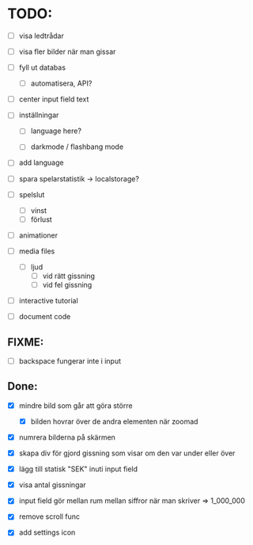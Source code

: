 # TODO:

- [ ] visa ledtrådar
- [ ] visa fler bilder när man gissar

- [ ] fyll ut databas
    - [ ] automatisera, API?

- [ ] center input field text

- [ ] inställningar
    - [ ] language here?
    - [ ] darkmode / flashbang mode


- [ ] add language
- [ ] spara spelarstatistik -> localstorage?

- [ ] spelslut
    - [ ] vinst
    - [ ] förlust

- [ ] animationer

- [ ] media files
    - [ ] ljud
        - [ ] vid rätt gissning
        - [ ] vid fel gissning

- [ ] interactive tutorial

- [ ] document code

## FIXME:

- [ ] backspace fungerar inte i input

## Done:

- [x] mindre bild som går att göra större
    - [x] bilden hovrar över de andra elementen när zoomad
- [x] numrera bilderna på skärmen
- [x] skapa div för gjord gissning som visar om den var under eller över
- [x] lägg till statisk "SEK" inuti input field
- [x] visa antal gissningar
- [x] input field gör mellan rum mellan siffror när man skriver => 1_000_000
- [x] remove scroll func
- [x] add settings icon
    
